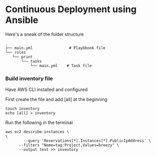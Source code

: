 # Continuous Deployment using Ansible

Here's a sneak of the folder structure
```
.
├── main.yml                # Playbbook file
└── roles
   └── print
       └── tasks
           └── main.yml    # Task file
```

### Build inventory file 

Have AWS CLI installed and configured

First create the file and add [all] at the beginning

```
touch inventory
echo [all] > inventory
```

Run the following in the terminal
```
aws ec2 describe-instances \
\
        --query 'Reservations[*].Instances[*].PublicIpAddress' \
      --filters "Name=tag:Project,Values=breezy" \
      --output text >> inventory
```